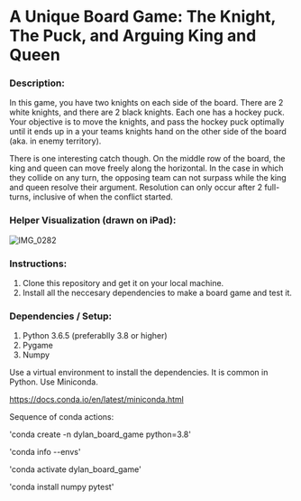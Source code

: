 # A Unique Board Game: The Knight, The Puck, and Arguing King and Queen 

### Description:

In this game, you have two knights on each side of the board. There are 2 white knights, and there are 2 black knights. Each one has a hockey puck. Your objective is to move the knights, and pass the hockey puck optimally until it ends up in a your teams knights hand on the other side of the board (aka. in enemy territory). 

There is one interesting catch though. On the middle row of the board, the king and queen can move freely along the horizontal. In the case in which they collide on any turn, the opposing team can not surpass while the king and queen resolve their argument. Resolution can only occur after 2 full-turns, inclusive of when the conflict started.

### Helper Visualization (drawn on iPad): 


![IMG_0282](https://user-images.githubusercontent.com/61725820/217183146-843b2889-3030-4bc9-a670-d83d99e93418.jpg)


### Instructions:

1. Clone this repository and get it on your local machine.
2. Install all the neccesary dependencies to make a board game and test it. 

### Dependencies / Setup:

1. Python 3.6.5 (preferablly 3.8 or higher)
2. Pygame 
3. Numpy 

Use a virtual environment to install the dependencies. It is common in Python. Use Miniconda.

https://docs.conda.io/en/latest/miniconda.html

Sequence of conda actions: 

'conda create -n dylan_board_game python=3.8'

'conda info --envs'

'conda activate dylan_board_game'

'conda install numpy pytest'

